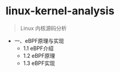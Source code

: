 # linux-kernel-analysis

> Linux 内核源码分析

* 一、eBPF原理与实现
  * 1.1 eBPF介绍
  * 1.2 eBPF原理
  * 1.3 eBPF实现
